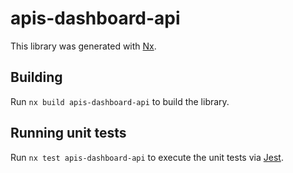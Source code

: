 # apis-dashboard-api

This library was generated with [Nx](https://nx.dev).

## Building

Run `nx build apis-dashboard-api` to build the library.

## Running unit tests

Run `nx test apis-dashboard-api` to execute the unit tests via [Jest](https://jestjs.io).
